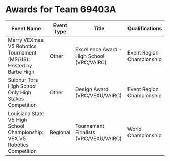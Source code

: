 # Awards for Team 69403A

| Event Name | Event Type | Title | Qualifications |
|------------|------------|-------|----------------|
| Merry VEXmas V5 Robotics Tournament (MS/HS): Hosted by Barbe High | Other | Excellence Award - High School (VRC/VAIRC) | Event Region Championship |
| Sulphur Tors High School Only High Stakes Competition | Other | Design Award (VRC/VEXU/VAIRC) | Event Region Championship |
| Louisiana State V5 High School Championship: VEX V5 Robotics Competition | Regional | Tournament Finalists (VRC/VEXU/VAIRC) | World Championship |
